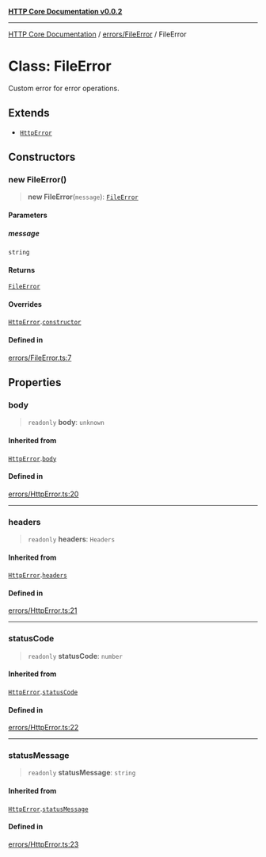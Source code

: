 [**HTTP Core Documentation v0.0.2**](../../../README.md)

***

[HTTP Core Documentation](../../../modules.md) / [errors/FileError](../README.md) / FileError

# Class: FileError

Custom error for error operations.

## Extends

- [`HttpError`](../../HttpError/classes/HttpError.md)

## Constructors

### new FileError()

> **new FileError**(`message`): [`FileError`](FileError.md)

#### Parameters

##### message

`string`

#### Returns

[`FileError`](FileError.md)

#### Overrides

[`HttpError`](../../HttpError/classes/HttpError.md).[`constructor`](../../HttpError/classes/HttpError.md#constructors)

#### Defined in

[errors/FileError.ts:7](https://github.com/stonemjs/http-core/blob/ed7c2187bd85b6877da7cd9f8c94448716446e07/src/errors/FileError.ts#L7)

## Properties

### body

> `readonly` **body**: `unknown`

#### Inherited from

[`HttpError`](../../HttpError/classes/HttpError.md).[`body`](../../HttpError/classes/HttpError.md#body)

#### Defined in

[errors/HttpError.ts:20](https://github.com/stonemjs/http-core/blob/ed7c2187bd85b6877da7cd9f8c94448716446e07/src/errors/HttpError.ts#L20)

***

### headers

> `readonly` **headers**: `Headers`

#### Inherited from

[`HttpError`](../../HttpError/classes/HttpError.md).[`headers`](../../HttpError/classes/HttpError.md#headers)

#### Defined in

[errors/HttpError.ts:21](https://github.com/stonemjs/http-core/blob/ed7c2187bd85b6877da7cd9f8c94448716446e07/src/errors/HttpError.ts#L21)

***

### statusCode

> `readonly` **statusCode**: `number`

#### Inherited from

[`HttpError`](../../HttpError/classes/HttpError.md).[`statusCode`](../../HttpError/classes/HttpError.md#statuscode)

#### Defined in

[errors/HttpError.ts:22](https://github.com/stonemjs/http-core/blob/ed7c2187bd85b6877da7cd9f8c94448716446e07/src/errors/HttpError.ts#L22)

***

### statusMessage

> `readonly` **statusMessage**: `string`

#### Inherited from

[`HttpError`](../../HttpError/classes/HttpError.md).[`statusMessage`](../../HttpError/classes/HttpError.md#statusmessage)

#### Defined in

[errors/HttpError.ts:23](https://github.com/stonemjs/http-core/blob/ed7c2187bd85b6877da7cd9f8c94448716446e07/src/errors/HttpError.ts#L23)
